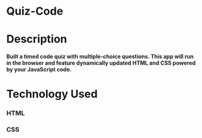 # Quiz-Code

# Description

#### Built a timed code quiz with multiple-choice questions. This app will run in the browser and feature dynamically updated HTML and CSS powered by your JavaScript code.

# Technology Used

### HTML
### CSS
